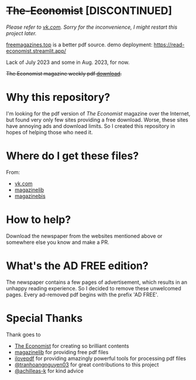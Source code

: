 # ~~The-Economist~~ **[DISCONTINUED]**
*Please refer to [vk.com](https://vk.com/theeconomist_news). Sorry for the inconvenience, I might restart this project later.*

[freemagazines.top](https://freemagazines.top/?s=economist) is a better pdf source. demo deployment: https://read-economist.streamlit.app/

Lack of July 2023 and some in Aug. 2023, for now.

~~The Economist magazine weekly pdf [download](https://github.com/lry127/The-Economist/archive/refs/heads/main.zip).~~


# Why this repository?
I'm looking for the pdf version of *The Economist* magazine over the Internet, but found very only few sites providing a free download. Worse, these sites have annoying ads and download limits. So I created this repository in hopes of helping those who need it.

# Where do I get these files?
From:
- [vk.com](https://vk.com/theeconomist_news)
- [magazinelib](https://magazinelib.com/?s=the+economist)
- [magazinebis](https://magazinebis.com/?s=The+Economist)

# How to help?
Download the newspaper from the websites mentioned above or somewhere else you know and make a PR.

# What's the AD FREE edition?
The newspaper contains a few pages of advertisement, which results in an unhappy reading experience. So I decided to remove these unwelcomed pages. Every ad-removed pdf begins with the prefix 'AD FREE'.

# Special Thanks
Thank goes to 
- [The Economist](https://www.economist.com/) for creating so brilliant contents
- [magazinelib](https://magazinelib.com/?s=the+economist) for providing free pdf files
- [ilovepdf](https://www.ilovepdf.com/) for providing amazingly powerful tools for processing pdf files
- [@tranhoangnguyen03](https://github.com/tranhoangnguyen03) for great contributions to this project
- [@achilleas-k](https://github.com/achilleas-k) for kind advice
